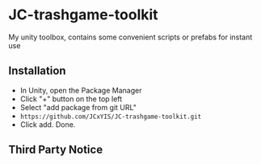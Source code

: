 # JC-trashgame-toolkit
My unity toolbox, contains some convenient scripts or prefabs for instant use

## Installation
- In Unity, open the Package Manager
- Click "+" button on the top left
- Select "add package from git URL"
- `https://github.com/JCxYIS/JC-trashgame-toolkit.git`
- Click add. Done.

## Third Party Notice
